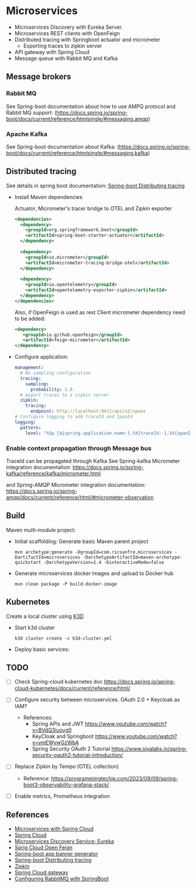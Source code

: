 # Microservices

- Microservices Discovery with Eureka Server.
- Microservices REST clients with OpenFeign
- Distributed tracing with Springboot actuator and micrometer
    - Exporting traces to zipkin server
- API gateway with Spring Cloud
- Message queue with Rabbit MQ and Kafka

## Message brokers

### Rabbit MQ

See Spring-boot documentation about how to use AMPQ protocol and Rabbit MQ support: (https://docs.spring.io/spring-boot/docs/current/reference/htmlsingle/#messaging.amqp)

### Apache Kafka 

See Spring-boot documentation about Kafka: (https://docs.spring.io/spring-boot/docs/current/reference/htmlsingle/#messaging.kafka)

## Distributed tracing

See details in spring boot documentation: [Spring-boot Distributing tracing](https://docs.spring.io/spring-boot/docs/current/reference/htmlsingle/#actuator.micrometer-tracing)

- Install Maven dependencies
  
  Actuator, Micrometer's tracer bridge to OTEL and Zipkin exporter

  ```xml
  <dependencies>
    <dependency>
      <groupId>org.springframework.boot</groupId>
      <artifactId>spring-boot-starter-actuator</artifactId>
    </dependency>
    
    <dependency>
      <groupId>io.micrometer</groupId>
      <artifactId>micrometer-tracing-bridge-otel</artifactId>
    </dependency>
    
    <dependency>
      <groupId>io.opentelemetry</groupId>
      <artifactId>opentelemetry-exporter-zipkin</artifactId>
    </dependency> 
  </dependencies> 
  ```
  
  Also, if OpenFeign is used as rest Client micrometer dependency need to be added:

  ```xml
  <dependency>
     <groupId>io.github.openfeign</groupId>
     <artifactId>feign-micrometer</artifactId>
  </dependency>
  ```

- Configure application:

  ```yaml
  management:
    # No sampling configuration
    tracing:
      sampling:
        probability: 1.0
    # export traces to a zipkin server
    zipkin:
      tracing:
        endpoint: http://localhost:9411/api/v2/spans
  # Configure logging to add traceId and SpanId
  logging:
    pattern:
      level: "%5p [${spring.application.name:},%X{traceId:-},%X{spanId:-}]"
  ```
  
### Enable context propagation through Message bus

TraceId can be propagated through Kafka
See Spring-kafka Micrometer integration documentation: https://docs.spring.io/spring-kafka/reference/kafka/micrometer.html

and Spring-AMQP Micrometer integration documentation: https://docs.spring.io/spring-amqp/docs/current/reference/html/#micrometer-observation 


## Build

Maven multi-module project:

- Initial scaffolding: Generate basic Maven parent project

  ```shell
  mvn archetype:generate -DgroupId=com.ricsanfre.microservices -DartifactId=microservices -DarchetypeArtifactId=maven-archetype-quickstart -DarchetypeVersion=1.4 -DinteractiveMode=false
  ```


- Generate microservices docker images and upload to Docker hub

  ```shell
  mvn clean package -P build-docker-image
  ```

## Kubernetes

Create a local cluster using [K3D](https://k3d.io/)

- Start k3d cluster

  ```shell
  k3d cluster create -c k3d-cluster.yml
  ```
  
- Deploy basic services:

  

## TODO

- [ ] Check Spring-cloud kubernetes doc https://docs.spring.io/spring-cloud-kubernetes/docs/current/reference/html/
- [ ] Configure security between microservices. OAuth 2.0 + Keycloak as IAM?
  - References:
    - Spring APIs and JWT https://www.youtube.com/watch?v=BVdQ3iuovg0
    - KeyCloak and Springboot https://www.youtube.com/watch?v=vmEWywGzWbA
    - Spring Security OAuth 2 Tutorial https://www.sivalabs.in/spring-security-oauth2-tutorial-introduction/
- [ ] Replace Zipkin by Tempo (OTEL collection)
  - Reference: https://programmingtechie.com/2023/09/09/spring-boot3-observability-grafana-stack/

- [ ] Enable metrics, Prometheus integration

## References

- [Microservices with Spring Cloud](https://spring.io/microservices)
- [Spring Cloud](https://spring.io/cloud)
- [Microservices Discovery Service: Eureka ](https://cloud.spring.io/spring-cloud-netflix/reference/html/)
- [Sprig Cloud Open Feign](https://spring.io/projects/spring-cloud-openfeign)
- [Spring-boot app banner generator](https://devops.datenkollektiv.de/banner.txt/index.html)
- [Spring-boot Distributing tracing](https://docs.spring.io/spring-boot/docs/current/reference/htmlsingle/#actuator.micrometer-tracing)
- [Zipkin](https://zipkin.io/)
- [Spring Cloud gateway](https://spring.io/projects/spring-cloud-gateway)
- [Configuring RabbitMQ with SpringBoot](https://docs.spring.io/spring-boot/docs/current/reference/htmlsingle/#messaging.amqp)